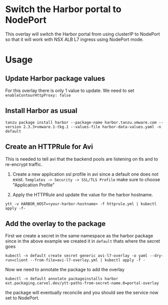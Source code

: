 # Switch the Harbor portal to NodePort

This overlay will switch the Harbor portal from using clusterIP to NodePort so that it will work with NSX ALB L7 ingress using NodePort mode. 


# Usage

## Update Harbor package values

For this overlay there is only 1 value to update. We need to set `enableContourHttpProxy: false`


## Install Harbor as usual

```
tanzu package install harbor --package-name harbor.tanzu.vmware.com --version 2.3.3+vmware.1-tkg.1 --values-file harbor-data-values.yaml -n default
```

## Create an HTTPRule for Avi 

This is needed to tell avi that the backend pools are listening on tls and to re-encrypt traffic.

1. Create a new application ssl profile in avi since a default one does not exist. `Templates -> Security -> SSL/TLS Profile` make sure to choose "Application Profile"

2. Apply the HTTPRule and update the value for the harbor hostname.

```
ytt -v HARBOR_HOST=<your-harbor-hostname> -f httprule.yml | kubectl apply -f-
```



## Add the overlay to the package

First we create a secret in the same namespace as the harbor package since in the above example we created it in `default` thats where the secret goes

```
kubectl -n default create secret generic avi-l7-overlay -o yaml --dry-run=client --from-file=avi-l7-overlay.yml | kubectl apply -f -
```

Now we need to annotate the package to add the overlay

```
kubectl -n default annotate packageinstalls harbor ext.packaging.carvel.dev/ytt-paths-from-secret-name.0=portal-overlay
```


the package will eventually reconcile and you should see the service now set to NodePort.